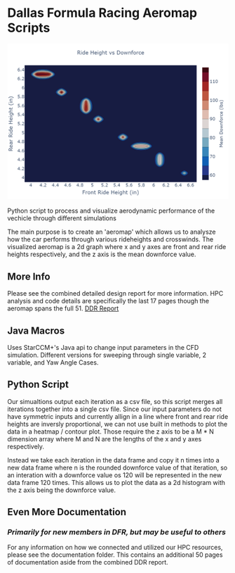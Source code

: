 # Dallas Formula Racing Aeromap Scripts

![Alt text](2024AeroMapV1/2024AeroMap.png)

Python script to process and visualize aerodynamic performance of the vechicle through different simulations

The main purpose is to create an 'aeromap' which allows us to analysze how the car performs through various rideheights and crosswinds.
The visualized aeromap is a 2d graph where x and y axes are front and rear ride heights respectively, and the z axis is the mean downforce value.

## More Info

Please see the combined detailed design report for more information. HPC analysis and code details are specifically the last 17 pages though the aeromap spans the full 51.
[DDR Report](https://github.com/bellh14/DFR-Aeromap/blob/master/documentation/2024%20Aerodynamics%20DDR-combined.pdf)

## Java Macros

Uses StarCCM+'s Java api to change input parameters in the CFD simulation. Different versions for sweeping through single variable, 2 variable, and Yaw Angle Cases.

## Python Script

Our simualtions output each iteration as a csv file, so this script merges all iterations together into a single csv file.
Since our input parameters do not have symmetric inputs and currently allign in a line where front and rear ride heights are inversly proportional, we can not use built in methods to plot the data in a heatmap / contour plot. Those require the z axis to be a M * N dimension array where M and N are the lengths of the x and y axes respectively.

Instead we take each iteration in the data frame and copy it n times into a new data frame where n is the rounded downforce value of that iteration, so an interation with a downforce value os 120 will be represented in the new data frame 120 times. This allows us to plot the data as a 2d histogram  with the z axis being the downforce value.

## Even More Documentation

### *Primarily for new members in DFR, but may be useful to others*

For any information on how we connected and utilized our HPC resources, please see the documentation folder. This contains an additional 50 pages of documentation aside from the combined DDR report.
